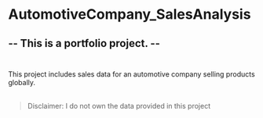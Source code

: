 # AutomotiveCompany_SalesAnalysis

## -- This is a portfolio project. --<br><br>
This project includes sales data for an automotive company selling products globally.
<br>
<br>
> Disclaimer: I do not own the data provided in this project
